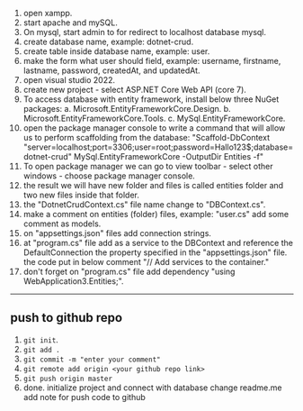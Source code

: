 ﻿1. open xampp.
2. start apache and mySQL.
3. On mysql, start admin to for redirect to localhost database mysql.
4. create database name, example: dotnet-crud.
5. create table inside database name, example: user.
6. make the form what user should field, example: username, firstname, lastname, password, createdAt, and updatedAt.
7. open visual studio 2022.
8. create new project - select ASP.NET Core Web API (core 7).
9. To access database with entity framework, install below three NuGet packages:
    a. Microsoft.EntityFrameworkCore.Design.
    b. Microsoft.EntityFrameworkCore.Tools.
    c. MySql.EntityFrameworkCore.
10. open the package manager console to write a command that will allow us to perform scaffolding from the database: "Scaffold-DbContext "server=localhost;port=3306;user=root;password=Hallo123$;database=dotnet-crud" MySql.EntityFrameworkCore -OutputDir Entities -f"
11. To open package manager we can go to view toolbar - select other windows - choose package manager console.
12. the result we will have new folder and files is called entities folder and two new files inside that folder.
13. the "DotnetCrudContext.cs" file name change to "DBContext.cs".
14. make a comment on entities (folder) files, example: "user.cs" add some comment as models.
15. on "appsettings.json" files add connection strings.
16. at "program.cs" file add as a service to the DBContext and reference the DefaultConnection the property specified in the "appsettings.json" file. the code put in below comment "// Add services to the container."
17. don't forget on "program.cs" file add dependency "using WebApplication3.Entities;".


------
## push to github repo
1. `git init`.
2. `git add .`
3. `git commit -m "enter your comment"`
4. `git remote add origin <your github repo link>`
5. `git push origin master`
6. done.
initialize project and connect with database 
change readme.me add note for push code to github